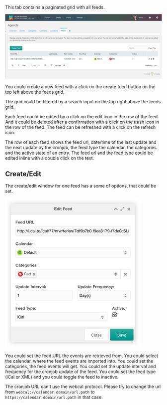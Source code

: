 This tab contains a paginated grid with all feeds.

[![](img/feeds.png)](img/feeds.png)

You could create a new feed with a click on the create feed button on the top
left above the feeds grid.

The grid could be filtered by a search input on the top right above the
feeds grid.

Each feed could be edited by a click on the edit icon in the row of the feed.
And it could be deleted after a confirmation with a click on the trash icon in
the row of the feed. The feed can be refreshed with a click on the refresh
icon.

The row of each feed shows the feed url, date/time of the last update and the
next update by the cronjob, the feed type the calendar, the categories and the
active state of an entry. The feed url and the feed type could be edited inline
with a double click on the text.

## Create/Edit

The create/edit window for one feed has a some of options, that could be set.

[![](img/feed-edit.png)](img/feed-edit.png)

You could set the feed URL the events are retrieved from. You could select the
calendar, where the feed events are imported into. You could set the categories,
the feed events will get. You could set the update interval and frequency for
the cronjob update of the feed. You could set the feed type (iCal or XML) and
you could toggle the feed to inactive.

The cronjob URL can't use the webcal protocol. Please try to change the url from
`webcal://calendar.domain/url.path` to `https://calendar.domain/url.path` in
that case.
